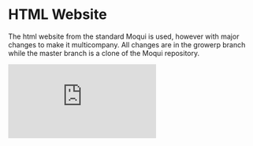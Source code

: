 # HTML Website

The html website from the standard Moqui is used, however with major changes to make it multicompany. All changes are in the growerp branch while the master branch is a clone of the Moqui repository.

![](https://raw.githubusercontent.com/growerp/PopRestStore/growerp/README.md)